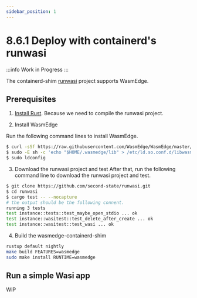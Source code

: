 ```yaml
---
sidebar_position: 1
---
```


# 8.6.1 Deploy with containerd's runwasi

<!-- prettier-ignore -->
:::info
Work in Progress
:::

The containerd-shim [runwasi](https://github.com/containerd/runwasi/) project supports WasmEdge.

## Prerequisites

1. [Install Rust](https://www.rust-lang.org/tools/install). Because we need to compile the runwasi project.

2. Install WasmEdge

Run the following command lines to install WasmEdge.

```bash
$ curl -sSf https://raw.githubusercontent.com/WasmEdge/WasmEdge/master/utils/install.sh | bash
$ sudo -E sh -c 'echo "$HOME/.wasmedge/lib" > /etc/ld.so.conf.d/libwasmedge.conf'
$ sudo ldconfig
```

3. Download the runwasi project and test After that, run the following command line to download the runwasi project and test.

```bash
$ git clone https://github.com/second-state/runwasi.git
$ cd runwasi
$ cargo test -- --nocapture
# the output should be the following connent.
running 3 tests
test instance::tests::test_maybe_open_stdio ... ok
test instance::wasitest::test_delete_after_create ... ok
test instance::wasitest::test_wasi ... ok
```

4. Build the wasmedge-containerd-shim

```bash
rustup default nightly
make build FEATURES=wasmedge
sudo make install RUNTIME=wasmedge
```

## Run a simple Wasi app

WIP
